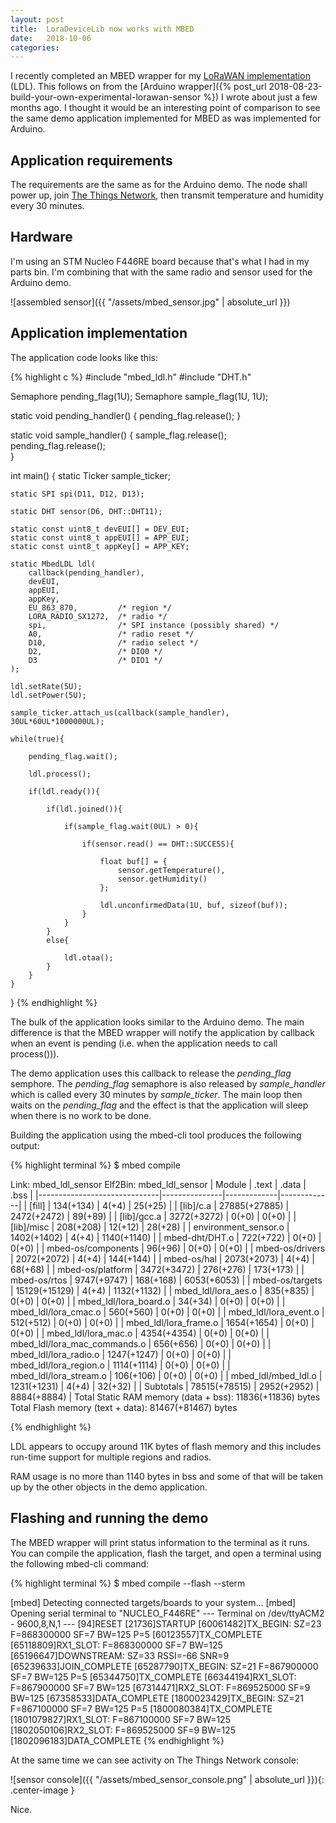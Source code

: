 ```yaml
---
layout: post
title:  LoraDeviceLib now works with MBED
date:   2018-10-06
categories:
---
```


I recently completed an MBED wrapper for my [LoRaWAN implementation](https://github.com/cjhdev/lora_device_lib_api) (LDL). 
This follows on from the [Arduino wrapper]({% post_url 2018-08-23-build-your-own-experimental-lorawan-sensor %}) I wrote about just a few months ago. 
I thought it would be an interesting point of comparison to see the same demo application implemented for MBED as was implemented for Arduino.

## Application requirements

The requirements are the same as for the Arduino demo. The node shall power up, join [The Things Network](https://www.thethingsnetwork.org/), then transmit
temperature and humidity every 30 minutes.

## Hardware

I'm using an STM Nucleo F446RE board because that's what I had in my parts bin. I'm combining that
with the same radio and sensor used for the Arduino demo.

![assembled sensor]({{ "/assets/mbed_sensor.jpg" | absolute_url }})

## Application implementation

The application code looks like this:

{% highlight c %}
#include "mbed_ldl.h"
#include "DHT.h"

Semaphore pending_flag(1U);
Semaphore sample_flag(1U, 1U);

static void pending_handler()
{
    pending_flag.release();
}

static void sample_handler()
{
    sample_flag.release();    
    pending_flag.release();    
}

int main()
{
    static Ticker sample_ticker;

    static SPI spi(D11, D12, D13);
    
    static DHT sensor(D6, DHT::DHT11);
    
    static const uint8_t devEUI[] = DEV_EUI;
    static const uint8_t appEUI[] = APP_EUI;
    static const uint8_t appKey[] = APP_KEY;
    
    static MbedLDL ldl(
        callback(pending_handler),        
        devEUI,
        appEUI, 
        appKey, 
        EU_863_870,         /* region */
        LORA_RADIO_SX1272,  /* radio */
        spi,                /* SPI instance (possibly shared) */
        A0,                 /* radio reset */
        D10,                /* radio select */
        D2,                 /* DIO0 */
        D3                  /* DIO1 */
    );
    
    ldl.setRate(5U);
    ldl.setPower(5U);                
 
    sample_ticker.attach_us(callback(sample_handler), 30UL*60UL*1000000UL);
    
    while(true){
        
        pending_flag.wait();
        
        ldl.process();
        
        if(ldl.ready()){
    
            if(ldl.joined()){
                
                if(sample_flag.wait(0UL) > 0){
                
                    if(sensor.read() == DHT::SUCCESS){
                
                        float buf[] = {
                            sensor.getTemperature(), 
                            sensor.getHumidity()
                        };
                        
                        ldl.unconfirmedData(1U, buf, sizeof(buf));
                    }
                }
            }
            else{
                        
                ldl.otaa();
            }
        }
    }
}
{% endhighlight %}

The bulk of the application looks similar to the Arduino demo. The main difference is that the MBED
wrapper will notify the application by callback when an event is pending 
(i.e. when the application needs to call process())).

The demo application uses this callback to release the _pending_flag_ semphore. 
The _pending_flag_ semaphore is also released by _sample_handler_ which is called every 30 minutes
by _sample_ticker_. The main loop then waits on the _pending_flag_ and the effect is that the application will
sleep when there is no work to be done.

Building the application using the mbed-cli tool produces the following output:

{% highlight terminal %}
$ mbed compile

<snip>

Link: mbed_ldl_sensor
Elf2Bin: mbed_ldl_sensor
| Module                       |         .text |       .data |        .bss |
|------------------------------|---------------|-------------|-------------|
| [fill]                       |     134(+134) |       4(+4) |     25(+25) |
| [lib]/c.a                    | 27885(+27885) | 2472(+2472) |     89(+89) |
| [lib]/gcc.a                  |   3272(+3272) |       0(+0) |       0(+0) |
| [lib]/misc                   |     208(+208) |     12(+12) |     28(+28) |
| environment_sensor.o         |   1402(+1402) |       4(+4) | 1140(+1140) |
| mbed-dht/DHT.o               |     722(+722) |       0(+0) |       0(+0) |
| mbed-os/components           |       96(+96) |       0(+0) |       0(+0) |
| mbed-os/drivers              |   2072(+2072) |       4(+4) |   144(+144) |
| mbed-os/hal                  |   2073(+2073) |       4(+4) |     68(+68) |
| mbed-os/platform             |   3472(+3472) |   276(+276) |   173(+173) |
| mbed-os/rtos                 |   9747(+9747) |   168(+168) | 6053(+6053) |
| mbed-os/targets              | 15129(+15129) |       4(+4) | 1132(+1132) |
| mbed_ldl/lora_aes.o          |     835(+835) |       0(+0) |       0(+0) |
| mbed_ldl/lora_board.o        |       34(+34) |       0(+0) |       0(+0) |
| mbed_ldl/lora_cmac.o         |     560(+560) |       0(+0) |       0(+0) |
| mbed_ldl/lora_event.o        |     512(+512) |       0(+0) |       0(+0) |
| mbed_ldl/lora_frame.o        |   1654(+1654) |       0(+0) |       0(+0) |
| mbed_ldl/lora_mac.o          |   4354(+4354) |       0(+0) |       0(+0) |
| mbed_ldl/lora_mac_commands.o |     656(+656) |       0(+0) |       0(+0) |
| mbed_ldl/lora_radio.o        |   1247(+1247) |       0(+0) |       0(+0) |
| mbed_ldl/lora_region.o       |   1114(+1114) |       0(+0) |       0(+0) |
| mbed_ldl/lora_stream.o       |     106(+106) |       0(+0) |       0(+0) |
| mbed_ldl/mbed_ldl.o          |   1231(+1231) |       4(+4) |     32(+32) |
| Subtotals                    | 78515(+78515) | 2952(+2952) | 8884(+8884) |
Total Static RAM memory (data + bss): 11836(+11836) bytes
Total Flash memory (text + data): 81467(+81467) bytes

{% endhighlight %}

LDL appears to occupy around 11K bytes of flash memory and this includes run-time support 
for multiple regions and radios. 

RAM usage is no more than 1140 bytes in bss and some of that will be taken up by the other
objects in the demo application. 
 
## Flashing and running the demo

The MBED wrapper will print status information to the terminal as it runs. 
You can compile the application, flash the target, and open a terminal using the following
mbed-cli command:

{% highlight terminal %}
$ mbed compile --flash --sterm

<snip>

[mbed] Detecting connected targets/boards to your system...
[mbed] Opening serial terminal to "NUCLEO_F446RE"
--- Terminal on /dev/ttyACM2 - 9600,8,N,1 ---
[94]RESET
[21736]STARTUP
[60061482]TX_BEGIN: SZ=23 F=868300000 SF=7 BW=125 P=5
[60123557]TX_COMPLETE
[65118809]RX1_SLOT: F=868300000 SF=7 BW=125
[65196647]DOWNSTREAM: SZ=33 RSSI=-66 SNR=9
[65239633]JOIN_COMPLETE
[65287790]TX_BEGIN: SZ=21 F=867900000 SF=7 BW=125 P=5
[65344750]TX_COMPLETE
[66344194]RX1_SLOT: F=867900000 SF=7 BW=125
[67314471]RX2_SLOT: F=869525000 SF=9 BW=125
[67358533]DATA_COMPLETE
[1800023429]TX_BEGIN: SZ=21 F=867100000 SF=7 BW=125 P=5
[1800080384]TX_COMPLETE
[1801079827]RX1_SLOT: F=867100000 SF=7 BW=125
[1802050106]RX2_SLOT: F=869525000 SF=9 BW=125
[1802096183]DATA_COMPLETE
{% endhighlight %}

At the same time we can see activity on The Things Network console:

![sensor console]({{ "/assets/mbed_sensor_console.png" | absolute_url }}){: .center-image }

Nice.
